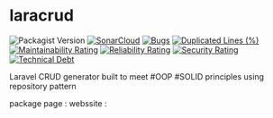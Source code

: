 # laracrud

![Packagist Version](https://img.shields.io/packagist/v/mbiomee/laracrud?style=plastic) [![SonarCloud](https://sonarcloud.io/images/project_badges/sonarcloud-white.svg)](https://sonarcloud.io/dashboard?id=mbiomee_laracrud) [![Bugs](https://sonarcloud.io/api/project_badges/measure?project=mbiomee_laracrud&metric=bugs)](https://sonarcloud.io/dashboard?id=mbiomee_laracrud) [![Duplicated Lines (%)](https://sonarcloud.io/api/project_badges/measure?project=mbiomee_laracrud&metric=duplicated_lines_density)](https://sonarcloud.io/dashboard?id=mbiomee_laracrud) [![Maintainability Rating](https://sonarcloud.io/api/project_badges/measure?project=mbiomee_laracrud&metric=sqale_rating)](https://sonarcloud.io/dashboard?id=mbiomee_laracrud) [![Reliability Rating](https://sonarcloud.io/api/project_badges/measure?project=mbiomee_laracrud&metric=reliability_rating)](https://sonarcloud.io/dashboard?id=mbiomee_laracrud) [![Security Rating](https://sonarcloud.io/api/project_badges/measure?project=mbiomee_laracrud&metric=security_rating)](https://sonarcloud.io/dashboard?id=mbiomee_laracrud) [![Technical Debt](https://sonarcloud.io/api/project_badges/measure?project=mbiomee_laracrud&metric=sqale_index)](https://sonarcloud.io/dashboard?id=mbiomee_laracrud)

Laravel CRUD generator built to meet #OOP  #SOLID principles using repository pattern


package page : 
webssite : 
